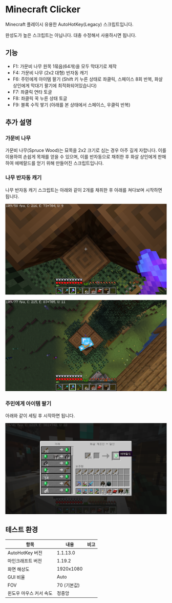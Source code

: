 # Minecraft Clicker

Minecraft 플레이시 유용한 AutoHotKey(Legacy) 스크립트입니다.

완성도가 높은 스크립트는 아닙니다. 대충 수정해서 사용하시면 됩니다.


## 기능
- F1: 가문비 나무 원목 1묶음(64개)을 모두 막대기로 제작
- F4: 가문비 나무 (2x2 대형) 반자동 캐기
- F6: 주민에게 아이템 팔기 (Shift 키 누른 상태로 좌클릭, 스페이스 8회 반복, 화살 상인에게 막대기 팔기에 최적화되어있습니다)
- F7: 좌클릭 연타 토글
- F8: 좌클릭 꾹 누른 상태 토글
- F9: 블록 수직 쌓기 (아래를 본 상태에서 스페이스, 우클릭 반복)


## 추가 설명
### 가문비 나무
가문비 나무(Spruce Wood)는 묘목을 2x2 크기로 심는 경우 아주 길게 자랍니다. 이를 이용하여 손쉽게 목재를 얻을 수 있으며, 이를 반자동으로 채취한 후 화살 상인에게 판매하여 에메랄드를 얻기 위해 만들어진 스크립트입니다. 


### 나무 반자동 캐기
나무 반자동 캐기 스크립트는 아래와 같이 2개를 채취한 후 아래를 쳐다보며 시작하면 됩니다.

![test](wood_1.png)

![test](wood_2.png)

### 주민에게 아이템 팔기
아래와 같이 세팅 후 시작하면 됩니다.

![test](wood_3.png)


## 테스트 환경

| 항목 | 내용 | 비고 |
| - | - | - |
| AutoHotKey 버전 | 1.1.13.0 | |
| 마인크래프트 버전 | 1.19.2 | |
| 화면 해상도 | 1920x1080 | |
| GUI 비율 | Auto | |
| FOV | 70 (기본값) | |
| 윈도우 마우스 커서 속도 | 정중앙 | |
